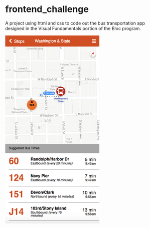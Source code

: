 # frontend_challenge

A project using html and css to code out the bus transportation app designed in the Visual Fundamentals portion of the Bloc program.

<img src="/images/frontend_challenge_screenshot.png" width="300" height="600">
